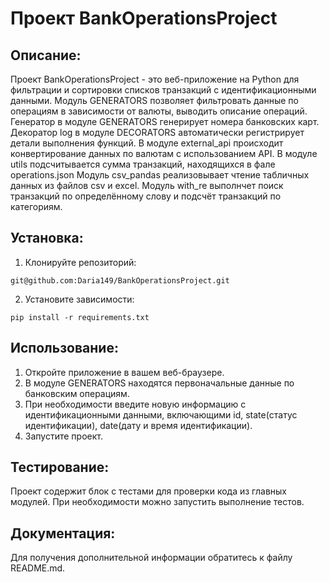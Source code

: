 # Проект BankOperationsProject


## Описание:

Проект BankOperationsProject - это веб-приложение на Python для фильтрации и сортировки списков транзакций с идентификационными данными.
Модуль GENERATORS позволяет фильтровать данные по операциям в зависимости от валюты, выводить описание операций. 
Генератор в модуле GENERATORS генерирует номера банковских карт.
Декоратор log в модуле DECORATORS автоматически регистрирует детали выполнения функций.
В модуле external_api происходит конвертирование данных по валютам с использованием API.
В модуле utils подсчитывается сумма транзакций, находящихся в фале operations.json
Модуль csv_pandas реализовывает чтение табличных данных из файлов csv и excel.
Модуль with_re выполнчет поиск транзакций по определённому слову и подсчёт транзакций по категориям.




## Установка:

1. Клонируйте репозиторий:

```
git@github.com:Daria149/BankOperationsProject.git
```

2. Установите зависимости:

```
pip install -r requirements.txt
```

## Использование:
1. Откройте приложение в вашем веб-браузере.
2. В модуле GENERATORS находятся первоначальные данные по банковским операциям.
2. При необходимости введите новую информацию с идентификационными данными, включающими id, state(статус идентификации), date(дату и время идентификации).
3. Запустите проект.


## Тестирование:
Проект содержит блок с тестами для проверки кода из главных модулей. 
При необходимости можно запустить выполнение тестов.


## Документация:
Для получения дополнительной информации обратитесь к файлу README.md.